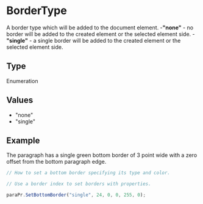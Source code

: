 # BorderType

A border type which will be added to the document element.
-**"none"** - no border will be added to the created element or the selected element side.
-**"single"** - a single border will be added to the created element or the selected element side.

## Type

Enumeration

## Values

- "none"
- "single"


## Example

The paragraph has a single green bottom border of 3 point wide with a zero offset from the bottom paragraph edge.

```javascript editor-docx
// How to set a bottom border specifying its type and color.

// Use a border index to set borders with properties.

paraPr.SetBottomBorder("single", 24, 0, 0, 255, 0);
```
